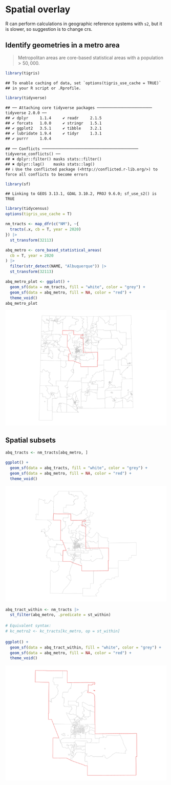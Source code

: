# Spatial overlay

R can perform calculations in geographic reference systems with `s2`,
but it is slower, so suggestion is to change crs.

## Identify geometries in a metro area

> Metropolitan areas are core-based statistical areas with a population
> $> 50,000$.

``` r
library(tigris)
```

    ## To enable caching of data, set `options(tigris_use_cache = TRUE)`
    ## in your R script or .Rprofile.

``` r
library(tidyverse)
```

    ## ── Attaching core tidyverse packages ──────────────────────── tidyverse 2.0.0 ──
    ## ✔ dplyr     1.1.4     ✔ readr     2.1.5
    ## ✔ forcats   1.0.0     ✔ stringr   1.5.1
    ## ✔ ggplot2   3.5.1     ✔ tibble    3.2.1
    ## ✔ lubridate 1.9.4     ✔ tidyr     1.3.1
    ## ✔ purrr     1.0.4

    ## ── Conflicts ────────────────────────────────────────── tidyverse_conflicts() ──
    ## ✖ dplyr::filter() masks stats::filter()
    ## ✖ dplyr::lag()    masks stats::lag()
    ## ℹ Use the conflicted package (<http://conflicted.r-lib.org/>) to force all conflicts to become errors

``` r
library(sf)
```

    ## Linking to GEOS 3.13.1, GDAL 3.10.2, PROJ 9.6.0; sf_use_s2() is TRUE

``` r
library(tidycensus)
options(tigris_use_cache = T)
```

``` r
nm_tracts <- map_dfr(c("NM"), ~{
  tracts(.x, cb = T, year = 2020)
}) |> 
  st_transform(32113)
```

``` r
abq_metro <- core_based_statistical_areas(
  cb = T, year = 2020
) |> 
  filter(str_detect(NAME, "Albuquerque")) |> 
  st_transform(32113)
```

``` r
abq_metro_plot <- ggplot() +
  geom_sf(data = nm_tracts, fill = "white", color = "grey") +
  geom_sf(data = abq_metro, fill = NA, color = "red") +
  theme_void()
abq_metro_plot
```

![](07.1-SpatialOverlay_files/figure-gfm/unnamed-chunk-4-1.png)<!-- -->

## Spatial subsets

``` r
abq_tracts <- nm_tracts[abq_metro, ]
```

``` r
ggplot() + 
  geom_sf(data = abq_tracts, fill = "white", color = "grey") + 
  geom_sf(data = abq_metro, fill = NA, color = "red") + 
  theme_void()
```

![](07.1-SpatialOverlay_files/figure-gfm/unnamed-chunk-6-1.png)<!-- -->

``` r
abq_tract_within <- nm_tracts |> 
  st_filter(abq_metro, .predicate = st_within)

# Equivalent syntax: 
# kc_metro2 <- kc_tracts[kc_metro, op = st_within]

ggplot() +
  geom_sf(data = abq_tract_within, fill = "white", color = "grey") +
  geom_sf(data = abq_metro, fill = NA, color = "red") +
  theme_void()
```

![](07.1-SpatialOverlay_files/figure-gfm/unnamed-chunk-7-1.png)<!-- -->
